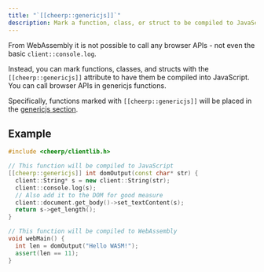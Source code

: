 ```yaml
---
title: "`[[cheerp::genericjs]]`"
description: Mark a function, class, or struct to be compiled to JavaScript
---
```


From WebAssembly it is not possible to call any browser APIs - not even the basic `client::console.log`.

Instead, you can mark functions, classes, and structs with the `[[cheerp::genericjs]]` attribute to have them be compiled into JavaScript. You can call browser APIs in genericjs functions.

Specifically, functions marked with `[[cheerp::genericjs]]` will be placed in the [genericjs section](/docs/reference/sections/genericjs).

## Example

```cpp
#include <cheerp/clientlib.h>

// This function will be compiled to JavaScript
[[cheerp::genericjs]] int domOutput(const char* str) {
  client::String* s = new client::String(str);
  client::console.log(s);
  // Also add it to the DOM for good measure
  client::document.get_body()->set_textContent(s);
  return s->get_length();
}

// This function will be compiled to WebAssembly
void webMain() {
  int len = domOutput("Hello WASM!");
  assert(len == 11);
}
```
